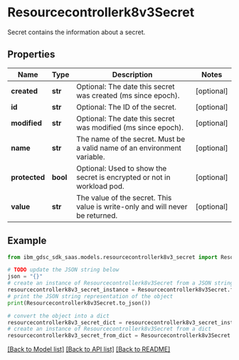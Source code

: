 # Resourcecontrollerk8v3Secret

Secret contains the information about a secret.

## Properties

Name | Type | Description | Notes
------------ | ------------- | ------------- | -------------
**created** | **str** | Optional: The date this secret was created (ms since epoch). | [optional] 
**id** | **str** | Optional:  The ID of the secret. | [optional] 
**modified** | **str** | Optional: The date this secret was modified (ms since epoch). | [optional] 
**name** | **str** | The name of the secret. Must be a valid name of an environment variable. | [optional] 
**protected** | **bool** | Optional: Used to show the secret is encrypted or not in workload pod. | [optional] 
**value** | **str** | The value of the secret. This value is write-only and will never be returned. | [optional] 

## Example

```python
from ibm_gdsc_sdk_saas.models.resourcecontrollerk8v3_secret import Resourcecontrollerk8v3Secret

# TODO update the JSON string below
json = "{}"
# create an instance of Resourcecontrollerk8v3Secret from a JSON string
resourcecontrollerk8v3_secret_instance = Resourcecontrollerk8v3Secret.from_json(json)
# print the JSON string representation of the object
print(Resourcecontrollerk8v3Secret.to_json())

# convert the object into a dict
resourcecontrollerk8v3_secret_dict = resourcecontrollerk8v3_secret_instance.to_dict()
# create an instance of Resourcecontrollerk8v3Secret from a dict
resourcecontrollerk8v3_secret_from_dict = Resourcecontrollerk8v3Secret.from_dict(resourcecontrollerk8v3_secret_dict)
```
[[Back to Model list]](../README.md#documentation-for-models) [[Back to API list]](../README.md#documentation-for-api-endpoints) [[Back to README]](../README.md)


